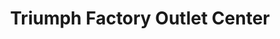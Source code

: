 ---
title: "Triumph Factory Outlet Center"
url: /aalen/triumph-factory-outlet-center/
shop: Allgemein
---